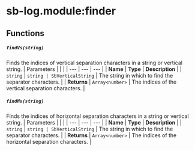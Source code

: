 # sb-log.module:finder
## Functions
##### `findVs(string)`
Finds the indices of vertical separation characters in a string or vertical string.
| Parameters |  |  | 
| --- | --- | --- |
| **Name** | **Type** | **Description** | 
| `string` | `string | SbVerticalString` | The string in which to find the separator characters. | 
| **Returns** | `Array<number>` | The indices of the vertical separation characters. | 

##### `findHs(string)`
Finds the indices of horizontal separation characters in a string or vertical string.
| Parameters |  |  | 
| --- | --- | --- |
| **Name** | **Type** | **Description** | 
| `string` | `string | SbVerticalString` | The string in which to find the separator characters. | 
| **Returns** | `Array<number>` | The indices of the horizontal separation characters. | 

